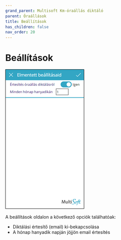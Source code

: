 ```yaml
---
grand_parent: Multisoft Km-óraállás diktáló
parent: Óraállások
title: Beállítások
has_children: false
nav_order: 20
---
```


# Beállítások

![reminder settings](static/images/ReminderSettings.png)

A beállítások oldalon a következő opciók találhatóak:
-	Diktálási értesítő (email) ki-bekapcsolása
-	A hónap hanyadik napján jöjjön email értesítés
